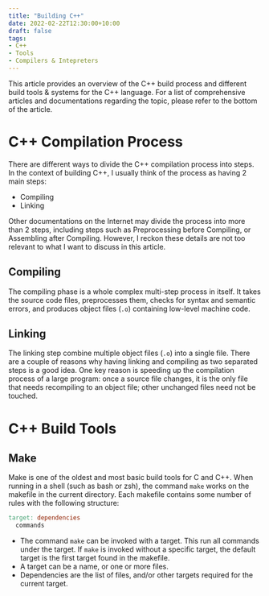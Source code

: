 ```yaml
---
title: "Building C++"
date: 2022-02-22T12:30:00+10:00
draft: false
tags:
- C++
- Tools
- Compilers & Intepreters
---
```



This article provides an overview of the C++ build process and different build tools & systems for the C++ language. For a list of comprehensive articles and documentations regarding the topic, please refer to the bottom of the article.

# C++ Compilation Process

There are different ways to divide the C++ compilation process into steps. In the context of building C++, I usually think of the process as having 2 main steps:

* Compiling
* Linking

Other documentations on the Internet may divide the process into more than 2 steps, including steps such as Preprocessing before Compiling, or Assembling after Compiling. However, I reckon these details are not too relevant to what I want to discuss in this article.

## Compiling

The compiling phase is a whole complex multi-step process in itself. It takes the source code files, preprocesses them, checks for syntax and semantic errors, and produces object files (`.o`) containing low-level machine code.

## Linking

The linking step combine multiple object files (`.o`) into a single file. There are a couple of reasons why having linking and compiling as two separated steps is a good idea. One key reason is speeding up the compilation process of a large program: once a source file changes, it is the only file that needs recompiling to an object file; other unchanged files need not be touched.

# C++ Build Tools

## Make

Make is one of the oldest and most basic build tools for C and C++. When running in a shell (such as bash or zsh), the command `make` works on the makefile in the current directory. Each makefile contains some number of rules with the following structure:

```makefile
target: dependencies
  commands
```

* The command `make` can be invoked with a target. This run all commands under the target. If `make` is invoked without a specific target, the default target is the first target found in the makefile.
* A target can be a name, or one or more files.
* Dependencies are the list of files, and/or other targets required for the current target.
